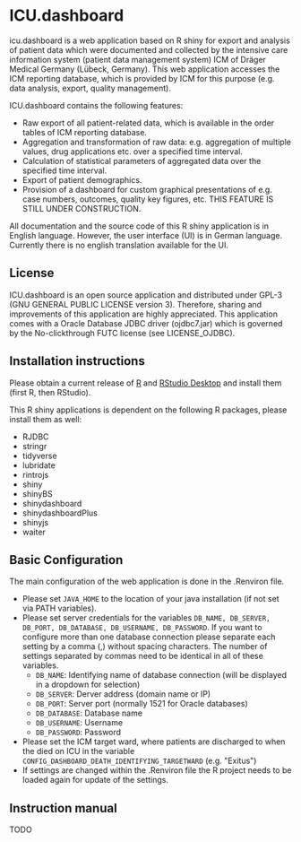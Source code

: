 # ICU.dashboard
icu.dashboard is a web application based on R shiny for export and analysis of patient data which were documented and collected by the intensive care information system (patient data management system) ICM of Dräger Medical Germany (Lübeck, Germany). This web application accesses the ICM reporting database, which is provided by ICM for this purpose (e.g. data analysis, export, quality management).

ICU.dashboard contains the following features:
- Raw export of all patient-related data, which is available in the order tables of ICM reporting database.
- Aggregation and transformation of raw data: e.g. aggregation of multiple values, drug applications etc. over a specified time interval.
- Calculation of statistical parameters of aggregated data over the specified time interval.
- Export of patient demographics.
- Provision of a dashboard for custom graphical presentations of e.g. case numbers, outcomes, quality key figures, etc. THIS FEATURE IS STILL UNDER CONSTRUCTION.

All documentation and the source code of this R shiny application is in English language. However, the user interface (UI) is in German language. Currently there is no english translation available for the UI.

## License
ICU.dashboard is an open source application and distributed under GPL-3 (GNU GENERAL PUBLIC LICENSE version 3). Therefore, sharing and improvements of this application are highly appreciated.
This application comes with a Oracle Database JDBC driver (ojdbc7.jar) which is governed by the No-clickthrough FUTC license (see LICENSE_OJDBC).

## Installation instructions
Please obtain a current release of [R](https://cran.r-project.org/) and [RStudio Desktop](https://www.rstudio.com/products/rstudio/download/) and install them (first R, then RStudio).

This R shiny applications is dependent on the following R packages, please install them as well:
- RJDBC
- stringr
- tidyverse
- lubridate
- rintrojs
- shiny
- shinyBS
- shinydashboard
- shinydashboardPlus
- shinyjs
- waiter

## Basic Configuration
The main configuration of the web application is done in the .Renviron file.

- Please set `JAVA_HOME` to the location of your java installation (if not set via PATH variables).
- Please set server credentials for the variables `DB_NAME, DB_SERVER, DB_PORT, DB_DATABASE, DB_USERNAME, DB_PASSWORD`. If you want to configure more than one database connection please separate each setting by a comma (,) without spacing characters. The number of settings separated by commas need to be identical in all of these variables.
  - `DB_NAME`: Identifying name of database connection (will be displayed in a dropdown for selection)
  - `DB_SERVER`: Derver address (domain name or IP)
  - `DB_PORT`: Server port (normally 1521 for Oracle databases)
  - `DB_DATABASE`: Database name
  - `DB_USERNAME`: Username
  - `DB_PASSWORD`: Password
- Please set the ICM target ward, where patients are discharged to when the died on ICU in the variable `CONFIG_DASHBOARD_DEATH_IDENTIFYING_TARGETWARD` (e.g. "Exitus")
- If settings are changed within the .Renviron file the R project needs to be loaded again for update of the settings.

## Instruction manual
TODO

